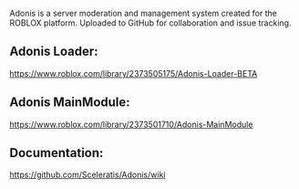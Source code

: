 Adonis is a server moderation and management system created for the ROBLOX platform.
Uploaded to GitHub for collaboration and issue tracking.


## Adonis Loader: 

https://www.roblox.com/library/2373505175/Adonis-Loader-BETA


## Adonis MainModule: 

https://www.roblox.com/library/2373501710/Adonis-MainModule


## Documentation:

https://github.com/Sceleratis/Adonis/wiki
